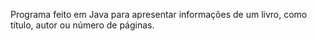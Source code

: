 Programa feito em Java para apresentar informações de um livro, como título, autor ou número de páginas.
